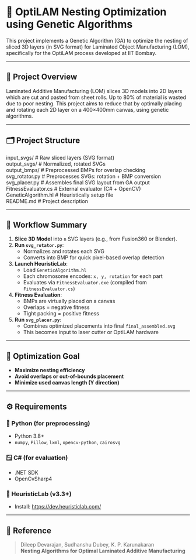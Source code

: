 # 🧬 OptiLAM Nesting Optimization using Genetic Algorithms

This project implements a Genetic Algorithm (GA) to optimize the nesting of sliced 3D layers (in SVG format) for Laminated Object Manufacturing (LOM), specifically for the OptiLAM process developed at IIT Bombay.

---

## 🧩 Project Overview

Laminated Additive Manufacturing (LOM) slices 3D models into 2D layers which are cut and pasted from sheet rolls. Up to 80% of material is wasted due to poor nesting. This project aims to reduce that by optimally placing and rotating each 2D layer on a 400×400mm canvas, using genetic algorithms.

---

## 🗂️ Project Structure
input_svgs/ # Raw sliced layers (SVG format)  
output_svgs/ # Normalized, rotated SVGs  
output_bmps/ # Preprocessed BMPs for overlap checking  
svg_rotator.py # Preprocesses SVGs: rotation + BMP conversion  
svg_placer.py # Assembles final SVG layout from GA output  
FitnessEvaluator.cs # External evaluator (C# + OpenCV)  
GeneticAlgorithm.hl # Heuristically setup file  
README.md # Project description  

---

## 🔁 Workflow Summary

1. **Slice 3D Model** into `n` SVG layers (e.g., from Fusion360 or Blender).
2. **Run `svg_rotator.py`**:
   - Normalizes and rotates each SVG
   - Converts into BMP for quick pixel-based overlap detection
3. **Launch HeuristicLab**:
   - Load `GeneticAlgorithm.hl`
   - Each chromosome encodes: `x, y, rotation` for each part
   - Evaluates via `FitnessEvaluator.exe` (compiled from `FitnessEvaluator.cs`)
4. **Fitness Evaluation**:
   - BMPs are virtually placed on a canvas
   - Overlaps = negative fitness
   - Tight packing = positive fitness
5. **Run `svg_placer.py`**:
   - Combines optimized placements into final `final_assembled.svg`
   - This becomes input to laser cutter or OptiLAM hardware

---

## 📐 Optimization Goal

- **Maximize nesting efficiency**
- **Avoid overlaps or out-of-bounds placement**
- **Minimize used canvas length (Y direction)**

---

## ⚙️ Requirements



### 🐍 Python (for preprocessing)
- Python 3.8+
- `numpy`, `Pillow`, `lxml`, `opencv-python`, `cairosvg`

### 🪟 C# (for evaluation)
- .NET SDK
- OpenCvSharp4

### 🧬 HeuristicLab (v3.3+)
- Install: https://dev.heuristiclab.com/

---

## 📝 Reference

> Dileep Devarajan, Sudhanshu Dubey, K. P. Karunakaran   
> **Nesting Algorithms for Optimal Laminated Additive Manufacturing**  

